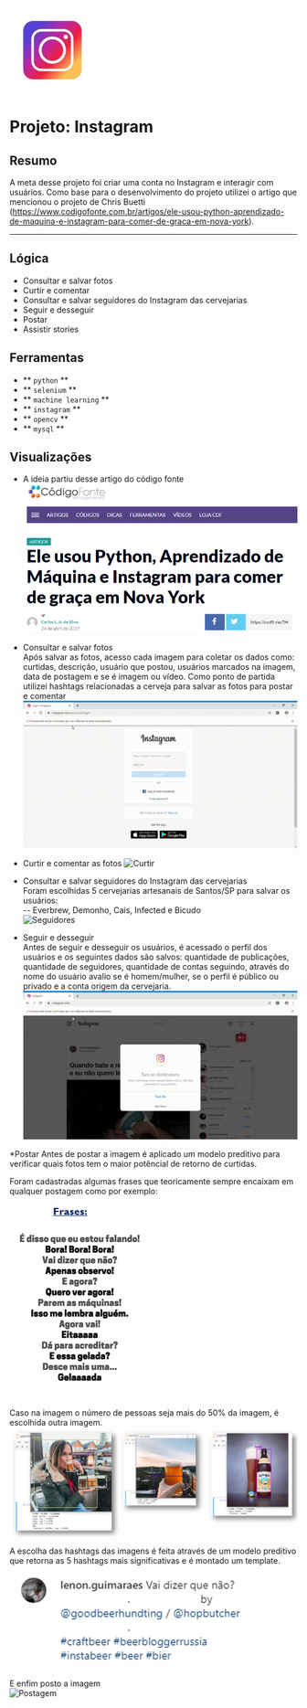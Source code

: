 ![Instagram Logo](https://github.com/lenon51/portfolio/blob/master/instagram/logo_instagram.jpg?raw=true)

# Projeto: Instagram

## Resumo

A meta desse projeto foi criar uma conta no Instagram e interagir com usuários. Como base para o desenvolvimento do projeto utilizei o artigo que mencionou o projeto de Chris Buetti (https://www.codigofonte.com.br/artigos/ele-usou-python-aprendizado-de-maquina-e-instagram-para-comer-de-graca-em-nova-york).

---

## Lógica

* Consultar e salvar fotos
* Curtir e comentar
* Consultar e salvar seguidores do Instagram das cervejarias
* Seguir e desseguir
* Postar
* Assistir stories

## Ferramentas
* ** ``python`` **
* ** ``selenium`` **
* ** ``machine learning`` **
* ** ``instagram`` **
* ** ``opencv`` **
* ** ``mysql`` **


## Visualizações

* A ideia partiu desse artigo do código fonte<br>
![Ideia](https://github.com/lenon51/portfolio/blob/master/instagram/01_ideia.png?raw=true)

* Consultar e salvar fotos<br>
Após salvar as fotos, acesso cada imagem para coletar os dados como: curtidas, descrição, usuário que postou, usuários marcados na imagem, data de postagem e se é imagem ou vídeo. Como ponto de partida utilizei hashtags relacionadas a cerveja para salvar as fotos para postar e comentar
![Imagem](https://github.com/lenon51/portfolio/blob/master/instagram/02_Consultar_imagem.gif?raw=true)

* Curtir e comentar as fotos
![Curtir](https://github.com/lenon51/portfolio/blob/master/instagram/04_Comentar_imagem.gif?raw=true)

* Consultar e salvar seguidores do Instagram das cervejarias<br>
Foram escolhidas 5 cervejarias artesanais de Santos/SP para salvar os usuários:<br>
-- Everbrew, Demonho, Cais, Infected e Bicudo<br>
![Seguidores](https://github.com/lenon51/portfolio/blob/master/sptrans/05_Consultar_seguidores.gif?raw=true)

* Seguir e desseguir<br>
Antes de seguir e desseguir os usuários, é acessado o perfil dos usuários e os seguintes dados são salvos: quantidade de publicações, quantidade de seguidores, quantidade de contas seguindo, através do nome do usuário avalio se é homem/mulher, se o perfil é público ou privado e a conta origem da cervejaria.<br>
![Seguir](https://github.com/lenon51/portfolio/blob/master/instagram/03_Seguir_deseguir.gif?raw=true)

*Postar
Antes de postar a imagem é aplicado um modelo preditivo para verificar quais fotos tem o maior potêncial de retorno de curtidas.<br>

Foram cadastradas algumas frases que teoricamente sempre encaixam em qualquer postagem como por exemplo:<br>
![Frase](https://github.com/lenon51/portfolio/blob/master/instagram/01_frase.png?raw=true)

Caso na imagem o número de pessoas seja mais do 50% da imagem, é escolhida outra imagem.<br>
![Opencv](https://github.com/lenon51/portfolio/blob/master/instagram/01_opencv.png)

A escolha das hashtags das imagens é feita através de um modelo preditivo que retorna as 5 hashtags mais significativas e é montado um template.<br>
![Template](https://github.com/lenon51/portfolio/blob/master/instagram/01_template.png)

E enfim posto a imagem<br>
![Postagem](https://github.com/lenon51/portfolio/blob/master/instagram/06_Postagem.gif?raw=true)